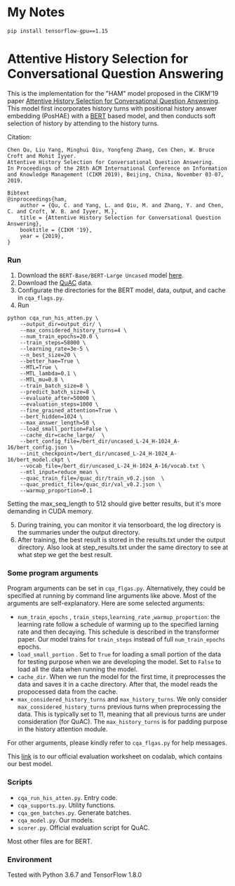 # My Notes
`pip install tensorflow-gpu==1.15`


# Attentive History Selection for Conversational Question Answering

This is the implementation for the "HAM" model proposed in the CIKM'19 paper [Attentive History Selection for Conversational Question Answering](https://arxiv.org/abs/1908.09456). This model first incorporates history turns with positional history answer embedding (PosHAE) with a [BERT](https://github.com/google-research/bert) based model, and then conducts soft selection of history by attending to the history turns.

Citation:  
```
Chen Qu, Liu Yang, Minghui Qiu, Yongfeng Zhang, Cen Chen, W. Bruce Croft and Mohit Iyyer.  
Attentive History Selection for Conversational Question Answering.  
In Proceedings of the 28th ACM International Conference on Information and Knowledge Management (CIKM 2019), Beijing, China, November 03-07, 2019.

Bibtext
@inproceedings{ham,
	author = {Qu, C. and Yang, L. and Qiu, M. and Zhang, Y. and Chen, C. and Croft, W. B. and Iyyer, M.},
	title = {Attentive History Selection for Conversational Question Answering},
	booktitle = {CIKM '19},
	year = {2019},
}
```

### Run

1. Download the `BERT-Base/BERT-Large Uncased` model [here](https://github.com/google-research/bert).
2. Download the [QuAC](http://quac.ai/) data.
3. Configurate the directories for the BERT model, data, output, and cache in `cqa_flags.py`. 
4. Run

```
python cqa_run_his_atten.py \
	--output_dir=output_dir/ \
	--max_considered_history_turns=4 \
	--num_train_epochs=20.0 \
	--train_steps=58000 \
	--learning_rate=3e-5 \
	--n_best_size=20 \
	--better_hae=True \
	--MTL=True \
	--MTL_lambda=0.1 \
	--MTL_mu=0.8 \
	--train_batch_size=8 \
	--predict_batch_size=8 \
	--evaluate_after=50000 \
	--evaluation_steps=1000 \
	--fine_grained_attention=True \
	--bert_hidden=1024 \
	--max_answer_length=50 \
	--load_small_portion=False \
	--cache_dir=cache_large/  \
	--bert_config_file=/bert_dir/uncased_L-24_H-1024_A-16/bert_config.json \
	--init_checkpoint=/bert_dir/uncased_L-24_H-1024_A-16/bert_model.ckpt \
	--vocab_file=/bert_dir/uncased_L-24_H-1024_A-16/vocab.txt \
	--mtl_input=reduce_mean \
	--quac_train_file=/quac_dir/train_v0.2.json  \
	--quac_predict_file=/quac_dir/val_v0.2.json \
	--warmup_proportion=0.1 
```
Setting the max_seq_length to 512 should give better results, but it's more demanding in CUDA memory.

5. During training, you can monitor it via tensorboard, the log directory is the summaries under the output directory.
6. After training, the best result is stored in the results.txt under the output directory. Also look at step_results.txt under the same directory to see at what step we get the best result.

### Some program arguments

Program arguments can be set in `cqa_flgas.py`. Alternatively, they could be specified at running by command line arguments like above. Most of the arguments are self-explanatory. Here are some selected arguments:

* `num_train_epochs` , `train_steps`,`learning_rate` ,`warmup_proportion`: the learning rate follow a schedule of warming up to the specified larning rate and then decaying. This schedule is described in the transformer paper. Our model trains for `train_steps` instead of full `num_train_epochs` epochs. 
* `load_small_portion` . Set to `True` for loading a small portion of the data for testing purpose when we are developing the model. Set to `False` to load all the data when running the model.
* `cache_dir`. When we run the model for the first time, it preprocesses the data and saves it in a cache directory. After that, the model reads the propocessed data from the cache.
* `max_considered_history_turns` and `max_history_turns`. We only consider `max_considered_history_turns` previous turns when preprocessing the data. This is typically set to 11, meaning that all previous turns are under consideration (for QuAC). The `max_history_turns` is for padding purpose in the history attention module.

For other arguments, please kindly refer to `cqa_flgas.py` for help messages.

This [link](https://worksheets.codalab.org/worksheets/0xb92c7222574046eea830c26cd414faec) is to our official evaluation worksheet on codalab, which contains our best model.


### Scripts

* `cqa_run_his_atten.py`. Entry code.
* `cqa_supports.py`. Utility functions.
* `cqa_gen_batches.py`. Generate batches.
* `cqa_model.py`. Our models.
* `scorer.py`. Official evaluation script for QuAC.

Most other files are for BERT.


### Environment

Tested with Python 3.6.7 and TensorFlow 1.8.0

